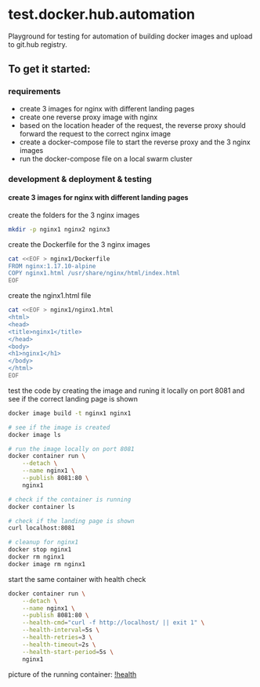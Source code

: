 # test.docker.hub.automation

Playground for testing for automation of building docker images and upload to git.hub registry.

## To get it started:

### requirements

- create 3 images for nginx with different landing pages
- create one reverse proxy image with nginx
- based on the location header of the request, the reverse proxy should forward the request to the correct nginx image
- create a docker-compose file to start the reverse proxy and the 3 nginx images
- run the docker-compose file on a local swarm cluster

### development & deployment & testing

#### create 3 images for nginx with different landing pages

create the folders for the 3 nginx images

```bash
mkdir -p nginx1 nginx2 nginx3
```
create the Dockerfile for the 3 nginx images

```bash
cat <<EOF > nginx1/Dockerfile
FROM nginx:1.17.10-alpine
COPY nginx1.html /usr/share/nginx/html/index.html
EOF
```
create the nginx1.html file

```bash
cat <<EOF > nginx1/nginx1.html
<html>
<head>
<title>nginx1</title>
</head>
<body>
<h1>nginx1</h1>
</body>
</html>
EOF
```

test the code by creating the image and runing it locally on port 8081 and see if the correct landing page is shown

```bash
docker image build -t nginx1 nginx1

# see if the image is created
docker image ls

# run the image locally on port 8081
docker container run \
    --detach \
    --name nginx1 \
    --publish 8081:80 \
    nginx1

# check if the container is running
docker container ls

# check if the landing page is shown
curl localhost:8081

# cleanup for nginx1
docker stop nginx1
docker rm nginx1
docker image rm nginx1
```

start the same container with health check

```bash
docker container run \
    --detach \
    --name nginx1 \
    --publish 8081:80 \
    --health-cmd="curl -f http://localhost/ || exit 1" \
    --health-interval=5s \
    --health-retries=3 \
    --health-timeout=2s \
    --health-start-period=5s \
    nginx1
```

picture of the running container:
[!health](./README.assets/nginx1.png)

